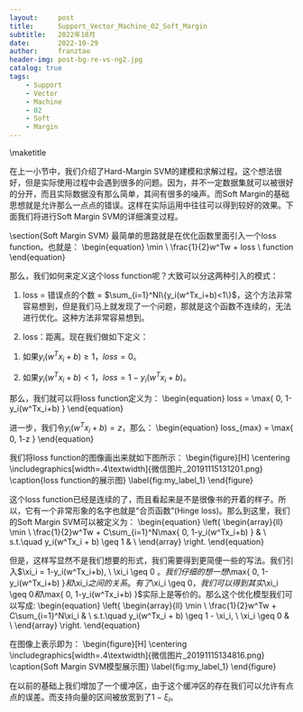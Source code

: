 ```yaml
---
layout:     post
title:      Support_Vector_Machine_02_Soft_Margin
subtitle:   2022年10月
date:       2022-10-29
author:     franztao
header-img: post-bg-re-vs-ng2.jpg
catalog: true
tags:
    - Support
    - Vector
    - Machine
    - 02
    - Soft
    - Margin
---
```

            

\maketitle

在上一小节中，我们介绍了Hard-Margin SVM的建模和求解过程。这个想法很好，但是实际使用过程中会遇到很多的问题。因为，并不一定数据集就可以被很好的分开，而且实际数据没有那么简单，其间有很多的噪声。而Soft Margin的基础思想就是允许那么一点点的错误。这样在实际运用中往往可以得到较好的效果。下面我们将进行Soft Margin SVM的详细演变过程。

\section{Soft Margin SVM}
最简单的思路就是在优化函数里面引入一个loss function。也就是：
\begin{equation}
    \min \ \frac{1}{2}w^Tw + loss \ function
\end{equation}

那么，我们如何来定义这个loss function呢？大致可以分这两种引入的模式：

1. loss = 错误点的个数 = $\sum_{i=1}^NI\{y_i(w^Tx_i+b)<1\}$，这个方法非常容易想到，但是我们马上就发现了一个问题，那就是这个函数不连续的，无法进行优化。这种方法非常容易想到。

2. loss：距离。现在我们做如下定义：

1) 如果$y_i(w^Tx_i+b)\geq 1$，$loss = 0$。

2) 如果$y_i(w^Tx_i+b)< 1$，$loss = 1-y_i(w^Tx_i+b)$。

那么，我们就可以将loss function定义为：
\begin{equation}
    loss = \max\{ 0, 1-y_i(w^Tx_i+b) \}
\end{equation}

进一步，我们令$y_i(w^Tx_i+b)=z$，那么：
\begin{equation}
    loss_{max} = \max\{ 0, 1-z \}
\end{equation}

我们将loss function的图像画出来就如下图所示：
\begin{figure}[H]
    \centering
    \includegraphics[width=.4\textwidth]{微信图片_20191115131201.png}
    \caption{loss function的展示图}
    \label{fig:my_label_1}
\end{figure}

这个loss function已经是连续的了，而且看起来是不是很像书的开着的样子。所以，它有一个非常形象的名字也就是“合页函数”(Hinge loss)。那么到这里，我们的Soft Margin SVM可以被定义为：
\begin{equation}
    \left\{
        \begin{array}{ll}
        \min \ \frac{1}{2}w^Tw + C\sum_{i=1}^N\max\{ 0, 1-y_i(w^Tx_i+b) \}  & \\
        s.t.\quad y_i(w^Tx_i + b) \geq 1 & \\
    \end{array}
    \right.
\end{equation}

但是，这样写显然不是我们想要的形式，我们需要得到更简便一些的写法。我们引入$\xi_i = 1-y_i(w^Tx_i+b), \ \xi_i \geq 0 $。我们仔细的想一想$\max\{ 0, 1-y_i(w^Tx_i+b) \}$和$\xi_i$之间的关系。有了$\xi_i \geq 0$，我们可以得到其实$\xi_i \geq 0$和$\max\{ 0, 1-y_i(w^Tx_i+b) \}$实际上是等价的。那么这个优化模型我们可以写成:
\begin{equation}
    \left\{
        \begin{array}{ll}
        \min \ \frac{1}{2}w^Tw + C\sum_{i=1}^N\xi_i  & \\
        s.t.\quad y_i(w^Tx_i + b) \geq 1 - \xi_i, \ \xi_i \geq 0 & \\
    \end{array}
    \right.
\end{equation}

在图像上表示即为：
\begin{figure}[H]
    \centering
    \includegraphics[width=.4\textwidth]{微信图片_20191115134816.png}
    \caption{Soft Margin SVM模型展示图}
    \label{fig:my_label_1}
\end{figure}

在以前的基础上我们增加了一个缓冲区，由于这个缓冲区的存在我们可以允许有点点的误差。而支持向量的区间被放宽到了$1-\xi_i$。

